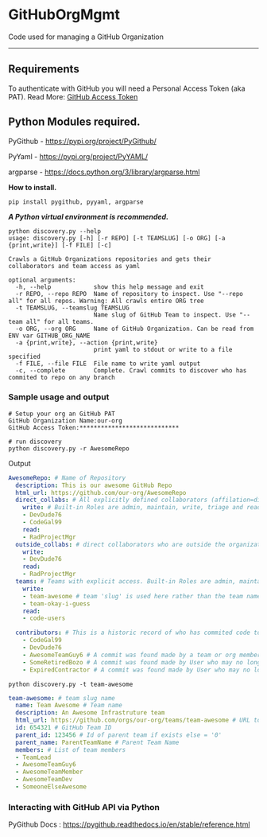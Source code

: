 # GitHubOrgMgmt
Code used for managing a GitHub Organization

---
## Requirements 
To authenticate with GitHub you will need a Personal Access Token (aka PAT).
Read More: [GitHub Access Token](https://docs.github.com/en/authentication/keeping-your-account-and-data-secure/managing-your-personal-access-tokens#creating-a-personal-access-token-classic)

Python Modules required.
---

PyGithub - https://pypi.org/project/PyGithub/

PyYaml - https://pypi.org/project/PyYAML/

argparse - https://docs.python.org/3/library/argparse.html

**How to install.** 
```shell
pip install pygithub, pyyaml, argparse
```
***A Python virtual environment is recommended.***

```
python discovery.py --help
usage: discovery.py [-h] [-r REPO] [-t TEAMSLUG] [-o ORG] [-a {print,write}] [-f FILE] [-c]

Crawls a GitHub Organizations repositories and gets their collaborators and team access as yaml

optional arguments:
  -h, --help            show this help message and exit
  -r REPO, --repo REPO  Name of repository to inspect. Use "--repo all" for all repos. Warning: All crawls entire ORG tree
  -t TEAMSLUG, --teamslug TEAMSLUG
                        Name slug of GitHub Team to inspect. Use "--team all" for all teams.
  -o ORG, --org ORG     Name of GitHub Organization. Can be read from ENV var GITHUB_ORG_NAME
  -a {print,write}, --action {print,write}
                        print yaml to stdout or write to a file specified
  -f FILE, --file FILE  File name to write yaml output
  -c, --complete        Complete. Crawl commits to discover who has commited to repo on any branch
```

### Sample usage and output
```
# Setup your org an GitHub PAT
GitHub Organization Name:our-org
GitHub Access Token:****************************

# run discovery
python discovery.py -r AwesomeRepo
```
Output
```yaml
AwesomeRepo: # Name of Repository
  description: This is our awesome GitHub Repo
  html_url: https://github.com/our-org/AwesomeRepo
  direct_collabs: # All explicitly defined collaborators (affilation=direct) sorted by role.  
    write: # Built-in Roles are admin, maintain, write, triage and read.
    - DevDude76
    - CodeGal99
    read:
    - RadProjectMgr
  outside_collabs: # direct collaborators who are outside the organization membership
    write:
    - DevDude76
    read:
    - RadProjectMgr
  teams: # Teams with explicit access. Built-in Roles are admin, maintain, write, triage and read.
    write:
    - team-awesome # team 'slug' is used here rather than the team name
    - team-okay-i-guess
    read:
    - code-users

  contributors: # This is a historic record of who has commited code to any branch. Not Used for setting values in GH
    - CodeGal99
    - DevDude76  
    - AwesomeTeamGuy6 # A commit was found made by a team or org member
    - SomeRetiredBozo # A commit was found made by User who may no longer be a collab or in a team.
    - ExpiredContractor # A commit was found made by User who may no longer be a collab or in a team.

 ```


`python discovery.py -t team-awesome`

```yaml
team-awesome: # team slug name
  name: Team Awesome # Team name
  description: An Awesome Infrastruture team
  html_url: https://github.com/orgs/our-org/teams/team-awesome # URL to the team page
  id: 654321 # GitHub Team ID
  parent_id: 123456 # Id of parent team if exists else = '0'
  parent_name: ParentTeamName # Parent Team Name
  members: # List of team members
  - TeamLead
  - AwesomeTeamGuy6
  - AwesomeTeamMember
  - AwesomeTeamDev
  - SomeoneElseAwesome
```

### Interacting with GitHub API via Python
PyGithub Docs : https://pygithub.readthedocs.io/en/stable/reference.html

